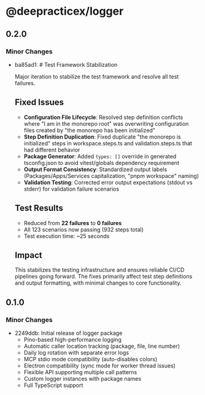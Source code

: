 # @deepracticex/logger

## 0.2.0

### Minor Changes

- ba85ad1: # Test Framework Stabilization

  Major iteration to stabilize the test framework and resolve all test failures.

  ## Fixed Issues
  - **Configuration File Lifecycle**: Resolved step definition conflicts where "I am in the monorepo root" was overwriting configuration files created by "the monorepo has been initialized"
  - **Step Definition Duplication**: Fixed duplicate "the monorepo is initialized" steps in workspace.steps.ts and validation.steps.ts that had different behavior
  - **Package Generator**: Added `types: []` override in generated tsconfig.json to avoid vitest/globals dependency requirement
  - **Output Format Consistency**: Standardized output labels (Packages/Apps/Services capitalization, "pnpm workspace" naming)
  - **Validation Testing**: Corrected error output expectations (stdout vs stderr) for validation failure scenarios

  ## Test Results
  - Reduced from **22 failures** to **0 failures**
  - All 123 scenarios now passing (932 steps total)
  - Test execution time: ~25 seconds

  ## Impact

  This stabilizes the testing infrastructure and ensures reliable CI/CD pipelines going forward. The fixes primarily affect test step definitions and output formatting, with minimal changes to core functionality.

## 0.1.0

### Minor Changes

- 2249ddb: Initial release of logger package
  - Pino-based high-performance logging
  - Automatic caller location tracking (package, file, line number)
  - Daily log rotation with separate error logs
  - MCP stdio mode compatibility (auto-disables colors)
  - Electron compatibility (sync mode for worker thread issues)
  - Flexible API supporting multiple call patterns
  - Custom logger instances with package names
  - Full TypeScript support
